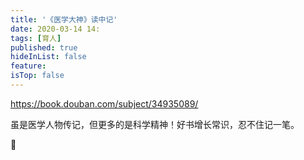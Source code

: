 ```yaml
---
title: '《医学大神》读中记'
date: 2020-03-14 14:
tags: [育人]
published: true
hideInList: false
feature: 
isTop: false
---
```

<https://book.douban.com/subject/34935089/>

虽是医学人物传记，但更多的是科学精神！好书增长常识，忍不住记一笔。

<!--more-->

🌝